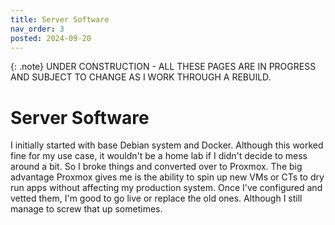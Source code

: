 ```yaml
---
title: Server Software
nav_order: 3
posted: 2024-09-20
---
```


{: .note}
UNDER CONSTRUCTION - ALL THESE PAGES ARE IN PROGRESS AND SUBJECT TO CHANGE AS I WORK THROUGH A REBUILD.

# Server Software

I initially started with base Debian system and Docker. Although this worked fine for my use case, it wouldn't be a home lab if I didn't decide to mess around a bit. So I broke things and converted over to Proxmox. The big advantage Proxmox gives me is the ability to spin up new VMs or CTs to dry run apps without affecting my production system. Once I've configured and vetted them, I'm good to go live or replace the old ones. Although I still manage to screw that up sometimes.
